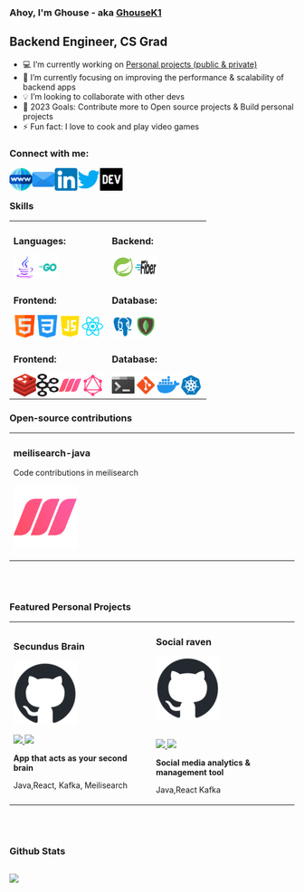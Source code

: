 ### Ahoy, I'm Ghouse - aka [GhouseK1][website]

## Backend Engineer, CS Grad

- :computer: I’m currently working on [Personal projects (public & private)][gitprojects]
- :blue_book: I’m currently focusing on improving the performance & scalability of backend apps
- :bulb: I’m looking to collaborate with other devs
- :dart: 2023 Goals: Contribute more to Open source projects & Build personal projects
- ⚡ Fun fact: I love to cook and play video games

### Connect with me:

<div align="center">
 
[<img align="left" src="./assets/icons/website.png" height="40" width="40" />][website]
[<img align="left" src="./assets/icons/email.png" height="40" width="40" />][email] 
[<img align="left" src="./assets/icons/linkedin.png" height="40" width="40" />][linkedin] 
[<img align="left" src="./assets/icons/twitter.png" height="40" width="40" />][twitter]
[<img align="left" src="./assets/icons/devto.png" height="40" width="40" />][devto]

</div>

<br>
<br>

### Skills
<div align="left" style="">
<table>
<tr>
<td width="50%">
<h3 align="left">Languages: </h3>
<div class="languages" align="center">
 <img align="left" src="./assets/icons/java.png" height="40" width="40" />
 <img align="left" src="./assets/icons/golang.png" height="40" width="40" />
</div>
</td>
<td width="50%">
<h3 align="left">Backend: </h3>
<div class="backend" align="center">
<img align="left" src="./assets/icons/spring.png" height="40" width="40" />
<img align="left" src="./assets/icons/go-fiber.png" height="40" width="40" />
</div>
</td>
</tr> 
<tr>
<td width="50%">
<h3 align="left">Frontend: </h3>
<div class="frontend" align="center">
 <img align="left" src="./assets/icons/html.png" height="40" width="40" />
 <img align="left" src="./assets/icons/css.png" height="40" width="40" />
 <img align="left" src="./assets/icons/javascript.png" height="40" width="40" />
 <img align="left" src="./assets/icons/reactjs.png" height="40" width="40" />
</div>
</td>
<td width="50%">
<h3 align="left">Database:</h3>
<div class="database" align="center">
 <img align="left" src="./assets/icons/postgresql.png" height="40" width="40" />
 <img align="left" src="./assets/icons/mongodb.png" height="40" width="40" />
</div>
</td>
</tr>  
<tr>
<td width="50%">
<h3 align="left">Frontend: </h3>
<div class="misc-backend" align="center">
 <img align="left" src="./assets/icons/redis.png" height="40" width="40" />
 <img align="left" src="./assets/icons/kafka.png" height="40" width="40" />
 <img align="left" src="./assets/icons/meilisearch.png" height="40" width="40" />
 <img align="left" src="./assets/icons/graphql.png" height="40" width="40" />
</div>
</td>
<td width="50%">
<h3 align="left">Database:</h3>
<div class="tools" align="center">
 <img align="left" src="./assets/icons/terminal.png" height="40" width="40" />
 <img align="left" src="./assets/icons/git.png" height="40" width="40" />
 <img align="left" src="./assets/icons/docker.png" height="40" width="40" />
 <img align="left" src="./assets/icons/kubernetes.png" height="40" width="40" />
</div>
</td>
</tr>                                                               
</table> 

### Open-source contributions
<div align="left">
<table>
<tr>
<td width="33%">
<h3 align="left">meilisearch-java</h3>
<div align="left">
<p> Code contributions in meilisearch </p>
<a href="https://github.com/meilisearch/meilisearch-java" target="_blank">
<img src="./assets/icons/meilisearch.png" style="width: 7rem;"></a>
<p>
</p>
</div>
</td>

</tr>                                                                
</table> 

<br>
<br>

### Featured Personal Projects
<div align="left">
<table>
<tr>
<td width="33%">
<h3 align="left">Secundus Brain</h3>
<div align="left">
<a href="https://github.com/ghousek1/secundusbrain" target="_blank">
<img src="./assets/icons/github.png" style="width: 7rem;"></a>
<p>
<a href="https://github.com/ghousek1/secundusbrain" target="_blank">
<img src="https://img.shields.io/badge/CODE-ff9?style=for-the-badge&logo=github&logoColor=black">
</a>
<a href="https://github.com/ghousek1/secundusbrain" target="_blank">
<img src="https://img.shields.io/badge/-website-green?style=for-the-badge&color=d1ed58">
</a>
</p>
<p><strong>App that acts as your second brain</strong></p>
<p>Java,React, Kafka, Meilisearch</p>
</div>
</td>


<td width="33%">                                                                                     
<h3 align="left">Social raven</h3>
<div align="left">
<a href="https://github.com/ghousek1/secundusbrain" target="_blank"><img src="./assets/icons/github.png" style="width: 7rem;"></a>
<br>
<br>
<p>
<a href="https://github.com/ghousek1/secundusbrain" target="_blank">
<img src="https://img.shields.io/badge/CODE-ff9?style=for-the-badge&logo=github&logoColor=black"">
</a>
<a href="https://github.com/ghousek1/secundusbrain" target="_blank">
<img src="https://img.shields.io/badge/-website-green?style=for-the-badge&color=d1ed58">
</a>
</p>
<p><strong>Social media analytics & management tool</strong> </p>
<p>Java,React Kafka</p>
</div>
</td>
</tr>                                                                
</table>   

<br>
<br>

### Github Stats

 <div id="stats" width="100%" style="display: flex; align:left;">
  <div width="100%" align="left" style="flex: 1;">
   
   [<img src="https://github-readme-stats.vercel.app/api?username=ghousek1&theme=highcontrast&show_icons=true&hide_border=true">][github]
   
  </div>
 
 </div>

[email]: mailto:ghousek1@outlook.com
[website]: https://ghousek1.com
[linkedin]: https://linkedin.com/in/ghousek1
[twitter]: https://twitter.com/ghousek1ofcl
[reddit]: https://reddit.com/u/ghousek1
[devto]: https://dev.to/ghousek1
[github]: https://github.com/ghousek1?tab=repositories
[gitprojects]: https://github.com/ghousek1?tab=repositories
[meilisearch]: https://github.com/meilisearch/meilisearch-java
[secundusbrain]: https://github.com/ghousek1/secundusbrain
[socialraven]: https://github.com/ghousek1/socialraven
                                                                              
</div>                                                                                    